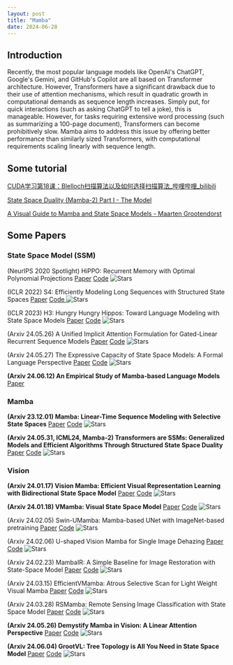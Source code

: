 ```yaml
---
layout: post
title: "Mamba"
date: 2024-06-28
---
```


## Introduction

Recently, the most popular language models like OpenAI's ChatGPT, Google's Gemini, and GitHub's Copilot are all based on Transformer architecture. However, Transformers have a significant drawback due to their use of attention mechanisms, which result in quadratic growth in computational demands as sequence length increases. Simply put, for quick interactions (such as asking ChatGPT to tell a joke), this is manageable. However, for tasks requiring extensive word processing (such as summarizing a 100-page document), Transformers can become prohibitively slow. Mamba aims to address this issue by offering better performance than similarly sized Transformers, with computational requirements scaling linearly with sequence length.

## Some tutorial

[CUDA学习第18课：Blelloch扫描算法以及如何选择扫描算法_哔哩哔哩_bilibili](https://www.bilibili.com/video/av94750027/?vd_source=9527f83dc4c2583f0a86df8c039ce605)

[State Space Duality (Mamba-2) Part I - The Model](https://tridao.me/blog/2024/mamba2-part1-model/)

[A Visual Guide to Mamba and State Space Models - Maarten Grootendorst](https://www.maartengrootendorst.com/blog/mamba/)

## Some Papers

### State Space Model (SSM)

 (NeurIPS 2020 Spotlight) HiPPO: Recurrent Memory with Optimal Polynomial Projections [Paper](https://arxiv.org/abs/2008.07669) [Code](https://github.com/HazyResearch/hippo-code) ![Stars](https://img.shields.io/github/stars/HazyResearch/hippo-code)

 (ICLR 2022) S4: Efficiently Modeling Long Sequences with Structured State Spaces [Paper](https://arxiv.org/abs/2111.00396v3) [Code ](https://github.com/state-spaces/s4)![Stars](https://img.shields.io/github/stars/state-spaces/s4)

 (ICLR 2023) H3: Hungry Hungry Hippos: Toward Language Modeling with State Space Models [Paper](https://arxiv.org/abs/2212.14052) [Code](https://github.com/HazyResearch/H3) ![Stars](https://img.shields.io/github/stars/HazyResearch/H3)

(Arxiv 24.05.26) A Unified Implicit Attention Formulation for Gated-Linear Recurrent Sequence Models [Paper](https://arxiv.org/abs/2405.16504) [Code](https://github.com/Itamarzimm/UnifiedImplicitAttnRepr) ![Stars](https://img.shields.io/github/stars/Itamarzimm/UnifiedImplicitAttnRepr)

(Arxiv 24.05.27) The Expressive Capacity of State Space Models: A Formal Language Perspective [Paper](https://arxiv.org/abs/2405.17394) [Code](https://github.com/LeapLabTHU/MLLA) ![Stars](https://img.shields.io/github/stars/LeapLabTHU/MLLA)

**(Arxiv 24.06.12) An Empirical Study of Mamba-based Language Models** [Paper](https://arxiv.org/abs/2406.07887)

### Mamba

**(Arxiv 23.12.01) Mamba: Linear-Time Sequence Modeling with Selective State Spaces** [Paper](https://arxiv.org/abs/2312.00752) [Code](https://github.com/state-spaces/mamba) ![Stars](https://img.shields.io/github/stars/state-spaces/mamba)

**(Arxiv 24.05.31, ICML24, Mamba-2) Transformers are SSMs: Generalized Models and Efficient Algorithms Through Structured State Space Duality** [Paper](https://arxiv.org/abs/2405.21060)  [Code](https://github.com/state-spaces/mamba) ![Stars](https://img.shields.io/github/stars/state-spaces/mamba)

### Vision

**(Arxiv 24.01.17) Vision Mamba: Efficient Visual Representation Learning with Bidirectional State Space Model** [Paper](https://arxiv.org/abs/2401.09417) [Code](https://github.com/hustvl/Vim) ![Stars](https://img.shields.io/github/stars/hustvl/Vim)

**(Arxiv 24.01.18) VMamba: Visual State Space Model** [Paper](https://arxiv.org/abs/2401.10166) [Code](https://github.com/MzeroMiko/VMamba) ![Stars](https://img.shields.io/github/stars/MzeroMiko/VMamba)

(Arxiv 24.02.05) Swin-UMamba: Mamba-based UNet with ImageNet-based pretraining [Paper](https://arxiv.org/abs/2402.03302) [Code](https://github.com/JiarunLiu/Swin-UMamba) ![Stars](https://img.shields.io/github/stars/JiarunLiu/Swin-UMamba)

(Arxiv 24.02.06) U-shaped Vision Mamba for Single Image Dehazing [Paper](https://arxiv.org/abs/2402.04139) [Code](https://github.com/zzr-idam/UVM-Net) ![Stars](https://img.shields.io/github/stars/zzr-idam/UVM-Net)

(Arxiv 24.02.23) MambaIR: A Simple Baseline for Image Restoration with State-Space Model [Paper](https://arxiv.org/abs/2402.15648) [Code](https://github.com/csguoh/MambaIR) ![Stars](https://img.shields.io/github/stars/csguoh/MambaIR)

(Arxiv 24.03.15) EfficientVMamba: Atrous Selective Scan for Light Weight Visual Mamba [Paper](https://arxiv.org/abs/2403.09977) [Code](https://github.com/TerryPei/EfficientVMamba) ![Stars](https://img.shields.io/github/stars/TerryPei/EfficientVMamba)

(Arxiv 24.03.28) RSMamba: Remote Sensing Image Classification with State Space Model [Paper](https://arxiv.org/abs/2403.19654) [Code](https://github.com/KyanChen/RSMamba) ![Stars](https://img.shields.io/github/stars/KyanChen/RSMamba)

**(Arxiv 24.05.26) Demystify Mamba in Vision: A Linear Attention Perspective** [Paper](https://arxiv.org/abs/2405.16605) [Code](https://github.com/LeapLabTHU/MLLA) ![Stars](https://img.shields.io/github/stars/LeapLabTHU/MLLA)

**(Arxiv 24.06.04) GrootVL: Tree Topology is All You Need in State Space Model** [Paper](https://arxiv.org/abs/2406.02395) [Code](https://github.com/EasonXiao-888/GrootVL) ![Stars](https://img.shields.io/github/stars/EasonXiao-888/GrootVL)
